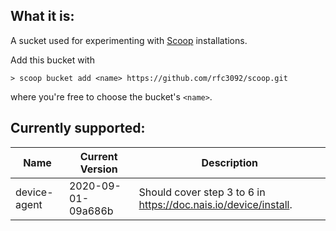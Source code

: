 ## What it is:

A sucket used for experimenting with [Scoop](https://scoop.sh/) installations.

Add this bucket with
```
> scoop bucket add <name> https://github.com/rfc3092/scoop.git
```
where you're free to choose the bucket's `<name>`.

## Currently supported:

|Name|Current Version|Description|
|----|---------------|-----------|
|device-agent|2020-09-01-09a686b|Should cover step 3 to 6 in https://doc.nais.io/device/install.|